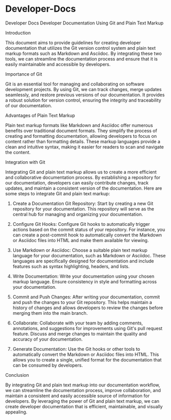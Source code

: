 # Developer-Docs
Developer Docs
Developer Documentation Using Git and Plain Text Markup

Introduction

This document aims to provide guidelines for creating developer documentation that utilizes the Git version control system and plain text markup formats such as Markdown and Asciidoc. By integrating these two tools, we can streamline the documentation process and ensure that it is easily maintainable and accessible by developers.

Importance of Git

Git is an essential tool for managing and collaborating on software development projects. By using Git, we can track changes, merge updates seamlessly, and restore previous versions of our documentation. It provides a robust solution for version control, ensuring the integrity and traceability of our documentation.

Advantages of Plain Text Markup

Plain text markup formats like Markdown and Asciidoc offer numerous benefits over traditional document formats. They simplify the process of creating and formatting documentation, allowing developers to focus on content rather than formatting details. These markup languages provide a clean and intuitive syntax, making it easier for readers to scan and navigate the content.

Integration with Git

Integrating Git and plain text markup allows us to create a more efficient and collaborative documentation process. By establishing a repository for our documentation, developers can easily contribute changes, track updates, and maintain a consistent version of the documentation. Here are some steps to integrate Git and plain text markup:

1. Create a Documentation Git Repository: Start by creating a new Git repository for your documentation. This repository will serve as the central hub for managing and organizing your documentation.

2. Configure Git Hooks: Configure Git hooks to automatically trigger actions based on the commit status of your repository. For instance, you can create a post-commit hook to automatically convert the Markdown or Asciidoc files into HTML and make them available for viewing.

3. Use Markdown or Asciidoc: Choose a suitable plain text markup language for your documentation, such as Markdown or Asciidoc. These languages are specifically designed for documentation and include features such as syntax highlighting, headers, and lists.

4. Write Documentation: Write your documentation using your chosen markup language. Ensure consistency in style and formatting across your documentation.

5. Commit and Push Changes: After writing your documentation, commit and push the changes to your Git repository. This helps maintain a history of changes and allows developers to review the changes before merging them into the main branch.

6. Collaborate: Collaborate with your team by adding comments, annotations, and suggestions for improvements using Git's pull request feature. Discuss and merge changes to maintain the quality and accuracy of your documentation.

7. Generate Documentation: Use the Git hooks or other tools to automatically convert the Markdown or Asciidoc files into HTML. This allows you to create a single, unified format for the documentation that can be consumed by developers.

Conclusion

By integrating Git and plain text markup into our documentation workflow, we can streamline the documentation process, improve collaboration, and maintain a consistent and easily accessible source of information for developers. By leveraging the power of Git and plain text markup, we can create developer documentation that is efficient, maintainable, and visually appealing.

